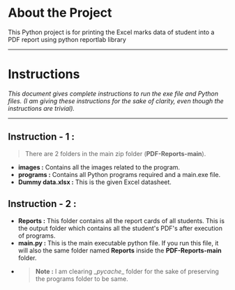 # About the Project
This Python project is for printing the Excel marks data of student into a PDF report using python reportlab library
***
# Instructions
*This document gives complete instructions to run the exe file and Python files.*
*(I am giving these instructions for the sake of clarity, even though the instructions are trivial).*
***
## Instruction - 1 :
> There are 2 folders in the main zip folder (**PDF-Reports-main**).
* **images :** Contains all the images related to the program.
* **programs :** Contains all Python programs required and a main.exe file.
* **Dummy data.xlsx :** This is the given Excel datasheet.

## Instruction - 2 :
* **Reports :** This folder contains all the report cards of all students. This is the output folder which contains all the student's PDF's after execution of programs.
* **main.py :** This is the main executable python file. If you run this file, it will also the same folder named **Reports** inside the **PDF-Reports-main** folder.
* >**Note :** I am clearing \__pycache__ folder for the sake of preserving the programs folder to be same.
